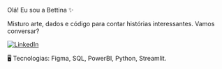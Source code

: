Olá! Eu sou a Bettina ✨

Misturo arte, dados e código para contar histórias interessantes. Vamos conversar?

[![LinkedIn](https://img.shields.io/badge/-LinkedIn-blue?style=flat&logo=linkedin)](https://www.linkedin.com/in/bettinataraujo)  

🖥️ Tecnologias: Figma, SQL, PowerBI, Python, Streamlit.

